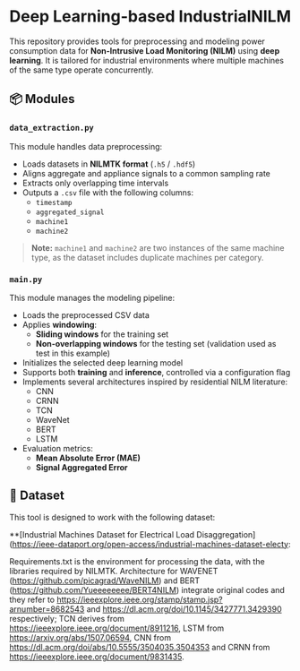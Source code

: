 # Deep Learning-based IndustrialNILM



This repository provides tools for preprocessing and modeling power consumption data for **Non-Intrusive Load Monitoring (NILM)** using **deep learning**. It is tailored for industrial environments where multiple machines of the same type operate concurrently.

## 📦 Modules

### `data_extraction.py`

This module handles data preprocessing:

- Loads datasets in **NILMTK format** (`.h5` / `.hdf5`)
- Aligns aggregate and appliance signals to a common sampling rate
- Extracts only overlapping time intervals
- Outputs a `.csv` file with the following columns:
  - `timestamp`
  - `aggregated_signal`
  - `machine1`
  - `machine2`

> **Note:** `machine1` and `machine2` are two instances of the same machine type, as the dataset includes duplicate machines per category.

### `main.py`

This module manages the modeling pipeline:

- Loads the preprocessed CSV data
- Applies **windowing**:
  - **Sliding windows** for the training set
  - **Non-overlapping windows** for the testing set (validation used as test in this example)
- Initializes the selected deep learning model
- Supports both **training** and **inference**, controlled via a configuration flag
- Implements several architectures inspired by residential NILM literature:
  - CNN
  - CRNN
  - TCN
  - WaveNet
  - BERT
  - LSTM
- Evaluation metrics:
  - **Mean Absolute Error (MAE)**
  - **Signal Aggregated Error**

## 📁 Dataset

This tool is designed to work with the following dataset:

**[Industrial Machines Dataset for Electrical Load Disaggregation](https://ieee-dataport.org/open-access/industrial-machines-dataset-electy:
   
Requirements.txt is the environment for processing the data, with the libraries required by NILMTK.
Architecture for WAVENET (https://github.com/picagrad/WaveNILM) and BERT (https://github.com/Yueeeeeeee/BERT4NILM) integrate original codes and they refer to https://ieeexplore.ieee.org/stamp/stamp.jsp?arnumber=8682543 and https://dl.acm.org/doi/10.1145/3427771.3429390 respectively; TCN derives from https://ieeexplore.ieee.org/document/8911216, LSTM from https://arxiv.org/abs/1507.06594, CNN from https://dl.acm.org/doi/abs/10.5555/3504035.3504353 and CRNN from https://ieeexplore.ieee.org/document/9831435. 

